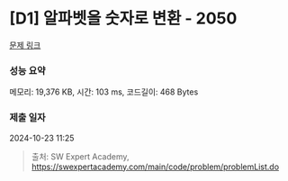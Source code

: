 # [D1] 알파벳을 숫자로 변환 - 2050 

[문제 링크](https://swexpertacademy.com/main/code/problem/problemDetail.do?contestProbId=AV5QLGxKAzQDFAUq) 

### 성능 요약

메모리: 19,376 KB, 시간: 103 ms, 코드길이: 468 Bytes

### 제출 일자

2024-10-23 11:25



> 출처: SW Expert Academy, https://swexpertacademy.com/main/code/problem/problemList.do